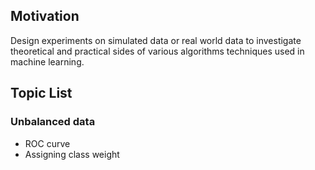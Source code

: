 ## Motivation

Design experiments on simulated data or real world data to investigate theoretical and practical sides of various algorithms techniques used in machine learning. 

## Topic List

### Unbalanced data
- ROC curve
- Assigning class weight
